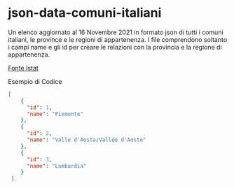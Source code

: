 # json-data-comuni-italiani
Un elenco aggiornato al 16 Novembre 2021 in formato json di tutti i comuni italiani, le province e le regioni di appartenenza. 
I file comprendono soltanto i campi name e gli id per creare le relazioni con la provincia e la regione di appartenenza.

<a href="https://www.istat.it/it/archivio/6789">Fonte Istat</a>

Esempio di Codice

```json
[
    {
      "id": 1,
      "name": "Piemonte"
    },
    {
      "id": 2,
      "name": "Valle d'Aosta/Vallée d'Aoste"
    },
    {
      "id": 3,
      "name": "Lombardia"
    }
 ]
```

